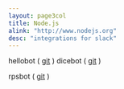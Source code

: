 ```yaml
---
layout: page3col
title: Node.js
alink: "http://www.nodejs.org"
desc: "integrations for slack"
---
```

hellobot  ( [git][git] )
dicebot ( [git][git] )
<!--column-->
rpsbot ( [git][git] )

[git]: https://github.com/SkippyLives/slackbots.git
